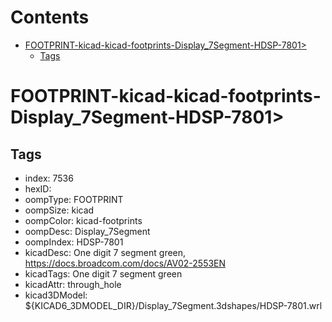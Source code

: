 



Contents
========

* [FOOTPRINT-kicad-kicad-footprints-Display_7Segment-HDSP-7801>](#footprint-kicad-kicad-footprints-display_7segment-hdsp-7801)
	* [Tags](#tags)

# FOOTPRINT-kicad-kicad-footprints-Display_7Segment-HDSP-7801>

## Tags

- index: 7536
- hexID: 
- oompType: FOOTPRINT
- oompSize: kicad
- oompColor: kicad-footprints
- oompDesc: Display_7Segment
- oompIndex: HDSP-7801
- kicadDesc: One digit 7 segment green, https://docs.broadcom.com/docs/AV02-2553EN
- kicadTags: One digit 7 segment green
- kicadAttr: through_hole
- kicad3DModel: ${KICAD6_3DMODEL_DIR}/Display_7Segment.3dshapes/HDSP-7801.wrl
